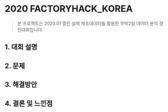 # 2020 FACTORYHACK_KOREA 

> 본 프로젝트는 2020.01 열린 실제 제조데이터를 활용한 무박2일 데이터 분석 경진대회입니다.

## 1. 대회 설명









## 2. 문제 









## 3. 해결방안





## 4. 결론 및 느낀점

